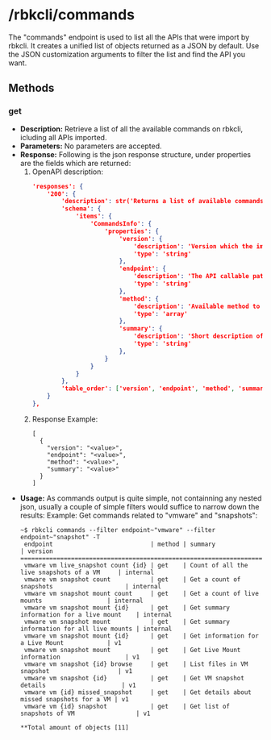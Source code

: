 # /rbkcli/commands
The "commands" endpoint is used to list all the APIs that were import by rbkcli. It creates a unified list of objects returned as a JSON by default. Use the JSON customization arguments to filter the list and find the API you want.
## Methods
### get
- **Description:** Retrieve a list of all the available commands on rbkcli, icluding all APIs imported.
- **Parameters:** No parameters are accepted.
- **Response:** Following is the json response structure, under properties are the fields which are returned:
    1. OpenAPI description:
        ```json
        'responses': {
            '200': {
                'description': str('Returns a list of available commands'),
                'schema': {
                    'items': {
                        'CommandsInfo': {
                            'properties': {
                                'version': {
                                    'description': 'Version which the imported endpoint belongs to.',
                                    'type': 'string'
                                },
                                'endpoint': {
                                    'description': 'The API callable path, or API name.',
                                    'type': 'string'
                                },                                           
                                'method': {
                                    'description': 'Available method to call the API endpoint.',
                                    'type': 'array'
                                },
                                'summary': {
                                    'description': 'Short description of the action perfromed when Endpoint and method are called.',
                                    'type': 'string'
                                },                                               
                            }
                        }
                    }
                },
                'table_order': ['version', 'endpoint', 'method', 'summary']
            }
        },
        ```
    2. Response Example:
        ```
        [
          {
            "version": "<value>",
            "endpoint": "<value>",
            "method": "<value>",
            "summary": "<value>"
          }
        ]
        ```
- **Usage:** As commands output is quite simple, not containning any nested json, usually a couple of simple filters would suffice to narrow down the results:
    Example: Get commands related to "vmware" and "snapshots":
    ```
    ~$ rbkcli commands --filter endpoint~"vmware" --filter endpoint~"snapshot" -T
     endpoint                           | method | summary                                     | version
    ======================================================================================================
     vmware vm live_snapshot count {id} | get    | Count of all the live snapshots of a VM     | internal
     vmware vm snapshot count           | get    | Get a count of snapshots                    | internal
     vmware vm snapshot mount count     | get    | Get a count of live mounts                  | internal
     vmware vm snapshot mount {id}      | get    | Get summary information for a live mount    | internal
     vmware vm snapshot mount           | get    | Get summary information for all live mounts | internal
     vmware vm snapshot mount {id}      | get    | Get information for a Live Mount            | v1
     vmware vm snapshot mount           | get    | Get Live Mount information                  | v1
     vmware vm snapshot {id} browse     | get    | List files in VM snapshot                   | v1
     vmware vm snapshot {id}            | get    | Get VM snapshot details                     | v1
     vmware vm {id} missed_snapshot     | get    | Get details about missed snapshots for a VM | v1
     vmware vm {id} snapshot            | get    | Get list of snapshots of VM                 | v1
    
    **Total amount of objects [11]
    ```
  